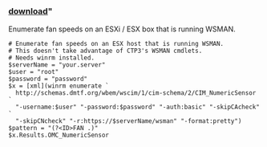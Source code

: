 ﻿---
pid:            805
parent:         0
children:       
poster:         Carter Shanklin
title:          
date:           2009-01-14 20:57:23
format:         posh
---

# 

### [download](805.ps1)"

Enumerate fan speeds on an ESXi / ESX box that is running WSMAN.

```posh
# Enumerate fan speeds on an ESX host that is running WSMAN.
# This doesn't take advantage of CTP3's WSMAN cmdlets.
# Needs winrm installed.
$serverName = "your.server"
$user = "root"
$password = "password"
$x = [xml](winrm enumerate `
  http://schemas.dmtf.org/wbem/wscim/1/cim-schema/2/CIM_NumericSensor `
  "-username:$user" "-password:$password" "-auth:basic" "-skipCAcheck" `
  "-skipCNcheck" "-r:https://$serverName/wsman" "-format:pretty")
$pattern = "(?<ID>FAN .)"
$x.Results.OMC_NumericSensor
```
